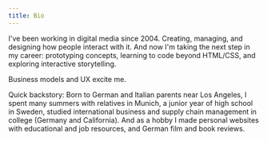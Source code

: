 ```yaml
---
title: Bio
---
```

I've been working in digital media since 2004. Creating, managing, and designing how people interact with it. And now I'm taking the next step in my career: prototyping concepts, learning to code beyond HTML/CSS, and exploring interactive storytelling.

Business models and UX excite me.

Quick backstory: Born to German and Italian parents near Los Angeles, I spent many summers with relatives in Munich, a junior year of high school in Sweden, studied international business and supply chain management in college (Germany and California). And as a hobby I made personal websites with educational and job resources, and German film and book reviews.
